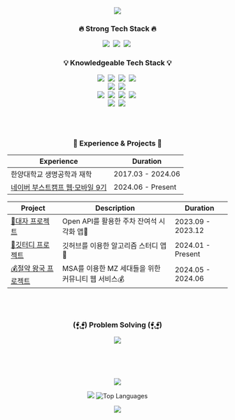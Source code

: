 <div align="center">
  <img src="https://capsule-render.vercel.app/api?type=waving&color=BDBDC8&height=150&section=header" />

  <h3>🔥 Strong Tech Stack 🔥</h3>
<p>
  <img src="https://img.shields.io/badge/Java-007396?style=flat-square&logo=Java&logoColor=white"/></a>&nbsp;
  <img src="https://img.shields.io/badge/Spring-6DB33F?style=flat-square&logo=Spring&logoColor=white"/></a>&nbsp;
  <img src="https://img.shields.io/badge/MySQL-E6B91E?style=flat-square&logo=MySql&logoColor=white"/></a>&nbsp;
</p>

<h3>💡 Knowledgeable Tech Stack 💡</h3>
<p>
  <img src="https://img.shields.io/badge/C++-00599C?style=flat-square&logo=c%2B%2B&logoColor=white"/></a>&nbsp; 
  <img src="https://img.shields.io/badge/C-A8B9CC?style=flat-square&logo=c&logoColor=white"/></a>&nbsp; 
  <img src="https://img.shields.io/badge/JavaScript-F7DF1E?style=flat-square&logo=JavaScript&logoColor=black"/></a>&nbsp; 
  <img src="https://img.shields.io/badge/Python-3776AB?style=flat-square&logo=Python&logoColor=white"/></a>&nbsp; 
  <br>
  <img src="https://img.shields.io/badge/Spring%20Security-6DB33F?style=flat-square&logo=Spring%20Security&logoColor=white"/></a>&nbsp; 
  <img src="https://img.shields.io/badge/QueryDSL-339933?style=flat-square&logo=QueryDSL&logoColor=white"/></a>&nbsp; 
  <br>
  <img src="https://img.shields.io/badge/MariaDB-003545?style=flat-square&logo=MariaDB&logoColor=white"/></a>&nbsp; 
  <img src="https://img.shields.io/badge/Redis-DC382D?style=flat-square&logo=Redis&logoColor=white"/></a>&nbsp; 
  <img src="https://img.shields.io/badge/MongoDB-47A248?style=flat-square&logo=MongoDB&logoColor=white"/></a>&nbsp; 
  <img src="https://img.shields.io/badge/PostgreSQL-336791?style=flat-square&logo=PostgreSQL&logoColor=white"/></a>&nbsp;
  <br>
  <img src="https://img.shields.io/badge/Docker-2496ED?style=flat-square&logo=Docker&logoColor=white"/></a>&nbsp; 
  <img src="https://img.shields.io/badge/Kubernetes-326CE5?style=flat-square&logo=Kubernetes&logoColor=white"/></a>&nbsp; 
</p>

  
  <br><br>

  <h3>📝 Experience & Projects 📝</h3>
  <table>
    <thead>
      <tr>
        <th>Experience</th>
        <th>Duration</th>
      </tr>
    </thead>
    <tbody>
      <tr>
        <td>한양대학교 생명공학과 재학</td>
        <td>2017.03 - 2024.06</td>
      </tr>
       <tr>
        <td><a href="https://boostcamp.connect.or.kr/program_wm.html" target="_blank">네이버 부스트캠프 웹·모바일 9기</td>
        <td>2024.06 - Present</td>
      </tr>
    </tbody>
  </table>
  <table>
    <thead>
      <tr>
        <th>Project</th>
        <th>Description</th>
        <th>Duration</th>
      </tr>
    </thead>
    <tbody>
      <tr>
        <td><a href="https://github.com/rndudals/Daeja-Project" target="_blank">🚐대자 프로젝트</td>
        <td>Open API를 활용한 주차 잔여석 시각화 앱🚐</td>
        <td>2023.09 - 2023.12</td>
      </tr>
      <tr>
        <td><a href="https://github.com/rndudals/gitudy" target="_blank">🌿깃터디 프로젝트</td>
        <td>깃허브를 이용한 알고리즘 스터디 앱🌿</td>
        <td>2024.01 - Present</td>
      </tr>
      <tr>
        <td><a href="https://github.com/rndudals/MSA_Project" target="_blank">💰절약 왕국 프로젝트</td>
        <td>MSA를 이용한 MZ 세대들을 위한 커뮤니티 웹 서비스💰</td>
        <td>2024.05 - 2024.06</td>
      </tr>
    </tbody>
  </table>

<br><br>

<h3>(ꔷ̥̑.̮ꔷ̥̑) Problem Solving (ꔷ̥̑.̮ꔷ̥̑)</h3>
  <a href="https://solved.ac/acapz">
    <img src="http://mazassumnida.wtf/api/v2/generate_badge?boj=acapz" />
  </a>
  
<br><br><br>

<img src="https://ghchart.rshah.org/33333/acapzUI" />

<img src="https://github-readme-stats.vercel.app/api?username=acapzUI&show_icons=true" /> ![Top Languages](https://github-readme-stats.vercel.app/api/top-langs/?username=acapzUI&layout=compact)

  
<img src="https://capsule-render.vercel.app/api?type=waving&color=auto&height=200&section=footer" />

</div>
